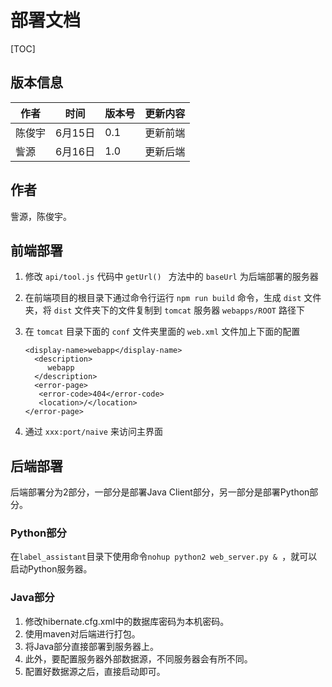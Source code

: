 # 部署文档

[TOC]

## 版本信息

| 作者   | 时间    | 版本号  | 更新内容 |
| ---- | ----- | ---- | ---- |
| 陈俊宇  | 6月15日 | 0.1  | 更新前端 |
| 訾源   | 6月16日 | 1.0  | 更新后端 |



## 作者

訾源，陈俊宇。

## 前端部署

1. 修改 `api/tool.js` 代码中 `getUrl() ` 方法中的 `baseUrl` 为后端部署的服务器 

2. 在前端项目的根目录下通过命令行运行 `npm run build` 命令，生成 `dist` 文件夹，将  `dist`  文件夹下的文件复制到  `tomcat`  服务器 `webapps/ROOT` 路径下

3. 在 `tomcat` 目录下面的 `conf` 文件夹里面的 `web.xml` 文件加上下面的配置

   ```
   <display-name>webapp</display-name>
     <description>
        webapp
     </description>
     <error-page>  
      <error-code>404</error-code>  
      <location>/</location>  
   </error-page> 
   ```

4. 通过 `xxx:port/naive` 来访问主界面 


## 后端部署

后端部署分为2部分，一部分是部署Java Client部分，另一部分是部署Python部分。

### Python部分

在`label_assistant`目录下使用命令`nohup python2 web_server.py & `，就可以启动Python服务器。

### Java部分

1. 修改hibernate.cfg.xml中的数据库密码为本机密码。
2. 使用maven对后端进行打包。
3. 将Java部分直接部署到服务器上。
4. 此外，要配置服务器外部数据源，不同服务器会有所不同。
5. 配置好数据源之后，直接启动即可。